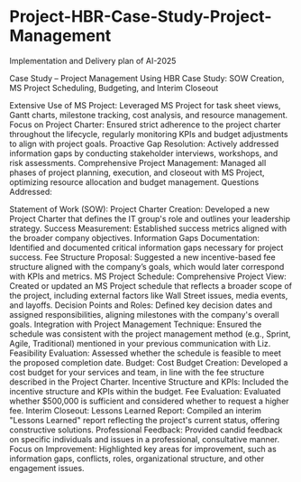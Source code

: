 # Project-HBR-Case-Study-Project-Management

Implementation and Delivery plan of AI-2025

Case Study – Project Management Using HBR Case Study: SOW Creation, MS Project Scheduling, Budgeting, and Interim Closeout

Extensive Use of MS Project: Leveraged MS Project for task sheet views, Gantt charts, milestone tracking, cost analysis, and resource management.
Focus on Project Charter: Ensured strict adherence to the project charter throughout the lifecycle, regularly monitoring KPIs and budget adjustments to align with project goals.
Proactive Gap Resolution: Actively addressed information gaps by conducting stakeholder interviews, workshops, and risk assessments.
Comprehensive Project Management: Managed all phases of project planning, execution, and closeout with MS Project, optimizing resource allocation and budget management.
Questions Addressed:

Statement of Work (SOW):
Project Charter Creation: Developed a new Project Charter that defines the IT group's role and outlines your leadership strategy.
Success Measurement: Established success metrics aligned with the broader company objectives.
Information Gaps Documentation: Identified and documented critical information gaps necessary for project success.
Fee Structure Proposal: Suggested a new incentive-based fee structure aligned with the company’s goals, which would later correspond with KPIs and metrics.
MS Project Schedule:
Comprehensive Project View: Created or updated an MS Project schedule that reflects a broader scope of the project, including external factors like Wall Street issues, media events, and layoffs.
Decision Points and Roles: Defined key decision dates and assigned responsibilities, aligning milestones with the company's overall goals.
Integration with Project Management Technique: Ensured the schedule was consistent with the project management method (e.g., Sprint, Agile, Traditional) mentioned in your previous communication with Liz.
Feasibility Evaluation: Assessed whether the schedule is feasible to meet the proposed completion date.
Budget:
Cost Budget Creation: Developed a cost budget for your services and team, in line with the fee structure described in the Project Charter.
Incentive Structure and KPIs: Included the incentive structure and KPIs within the budget.
Fee Evaluation: Evaluated whether $500,000 is sufficient and considered whether to request a higher fee.
Interim Closeout:
Lessons Learned Report: Compiled an interim "Lessons Learned" report reflecting the project's current status, offering constructive solutions.
Professional Feedback: Provided candid feedback on specific individuals and issues in a professional, consultative manner.
Focus on Improvement: Highlighted key areas for improvement, such as information gaps, conflicts, roles, organizational structure, and other engagement issues.
